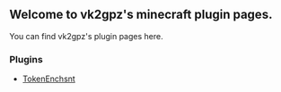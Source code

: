 ## Welcome to vk2gpz's minecraft plugin pages.

You can find vk2gpz's plugin pages here.


### Plugins

 - [TokenEnchsnt](TokenEnchsnt/index.hml)